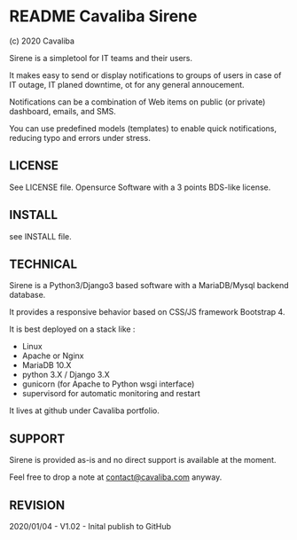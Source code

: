 README Cavaliba Sirene
======================
(c) 2020 Cavaliba 

Sirene is a simpletool for IT teams and their users. 

It makes easy to send or display notifications to groups of users in case of IT outage, IT planed downtime, ot for any general annoucement.

Notifications can be a combination of Web items on public (or private) dashboard, emails, and SMS.

You can use predefined models (templates) to enable quick notifications, reducing typo and errors under stress.


LICENSE
-------
See LICENSE file. Opensurce Software with a 3 points BDS-like license.

INSTALL
-------
see INSTALL file.

TECHNICAL
---------
Sirene is a Python3/Django3 based software with a MariaDB/Mysql backend database.

It provides a responsive behavior based on CSS/JS framework Bootstrap 4.

It is best deployed on a stack like :
- Linux 
- Apache or Nginx
- MariaDB 10.X
- python 3.X / Django 3.X
- gunicorn (for Apache to Python wsgi interface)
- supervisord for automatic monitoring and restart

It lives at github under Cavaliba portfolio.

SUPPORT
-------
Sirene is provided as-is and no direct support is available at the moment. 

Feel free to drop a note at contact@cavaliba.com anyway.

REVISION
--------

2020/01/04 - V1.02 - Inital publish to GitHub


